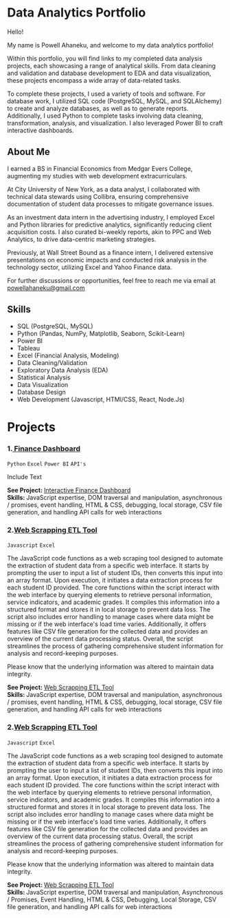 <h1>Data Analytics Portfolio</h1>
<p>Hello!

My name is Powell Ahaneku, and welcome to my data analytics portfolio!

Within this portfolio, you will find links to my completed data analysis projects, each showcasing a range of analytical skills. From data cleaning and validation and database development to EDA and data visualization, these projects encompass a wide array of data-related tasks.

To complete these projects, I used a variety of tools and software. For database work, I utilized SQL code (PostgreSQL, MySQL, and SQLAlchemy) to create and analyze databases, as well as to generate reports. Additionally, I used Python to complete tasks involving data cleaning, transformation, analysis, and visualization. I also leveraged Power BI to craft interactive dashboards.</p>

<h2>About Me</h2>

<p>I earned a BS in Financial Economics from Medgar Evers College, augmenting my studies with web development extracurriculars.

At City University of New York, as a data analyst, I collaborated with technical data stewards using Collibra, ensuring comprehensive documentation of student data processes to mitigate governance issues.

As an investment data intern in the advertising industry, I employed Excel and Python libraries for predictive analytics, significantly reducing client acquisition costs. I also curated bi-weekly reports, akin to PPC and Web Analytics, to drive data-centric marketing strategies.

Previously, at Wall Street Bound as a finance intern, I delivered extensive presentations on economic impacts and conducted risk analysis in the technology sector, utilizing Excel and Yahoo Finance data.

For further discussions or opportunities, feel free to reach me via email at powellahaneku@gmail.com</p>


<h2>Skills</h2>
<ul>
  <li>SQL (PostgreSQL, MySQL)</li>
  <li>Python (Pandas, NumPy, Matplotlib, Seaborn, Scikit-Learn)</li>
  <li>Power BI</li>
  <li>Tableau</li>
  <li>Excel (Financial Analysis, Modeling)</li>
  <li>Data Cleaning/Validation</li>
  <li>Exploratory Data Analysis (EDA)</li>
  <li>Statistical Analysis</li>
  <li>Data Visualization</li>
  <li>Database Design</li>
  <li>Web Development (Javascript, HTMl/CSS, React, Node.Js)</li>
</ul>


<h1>Projects</h1>


<!--Project 1 -->

<h3>1.<a href="https://github.com/powellahaneku/Webscraper/tree/main"> Finance Dashboard</a></h3>
<code>Python</code> <code>Excel</code> <code>Power BI</code> <code>API's</code>
<p> </p>
<p>Include Text</p>

<b>See Project: </b><a href="https://github.com/powellahaneku/Webscraper/tree/main">Interactive Finance Dashboard</a>
<br>
<b>Skills: </b> JavaScript expertise, DOM traversal and manipulation, asynchronous / promises, event handling, HTML & CSS, debugging, local storage, CSV file generation, and handling API calls for web interactions


<!--Project 2 -->

<h3>2.<a href="https://github.com/powellahaneku/Webscraper/tree/main">Web Scrapping ETL Tool</a></h3>
<code>Javascript</code> <code>Excel</code>
<p> </p>

<p>The JavaScript code functions as a web scraping tool designed to automate the extraction of student data from a specific web interface. It starts by prompting the user to input a list of student IDs, then converts this input into an array format. Upon execution, it initiates a data extraction process for each student ID provided. The core functions within the script interact with the web interface by querying elements to retrieve personal information, service indicators, and academic grades. It compiles this information into a structured format and stores it in local storage to prevent data loss. The script also includes error handling to manage cases where data might be missing or if the web interface's load time varies. Additionally, it offers features like CSV file generation for the collected data and provides an overview of the current data processing status. Overall, the script streamlines the process of gathering comprehensive student information for analysis and record-keeping purposes.
</p>

<p>Please know that the underlying information was altered to maintain data integrity. </p>

<b>See Project: </b><a href="https://github.com/powellahaneku/Webscraper/tree/main">Web Scrapping ETL Tool</a>
<br>
<b>Skills: </b> JavaScript expertise, DOM traversal and manipulation, asynchronous / promises, event handling, HTML & CSS, debugging, local storage, CSV file generation, and handling API calls for web interactions



<!--Project 2 -->

<h3>2.<a href="https://github.com/powellahaneku/Webscraper/tree/main">Web Scrapping ETL Tool</a></h3>
<code>Javascript</code> <code>Excel</code>
<p> </p>

<p>The JavaScript code functions as a web scraping tool designed to automate the extraction of student data from a specific web interface. It starts by prompting the user to input a list of student IDs, then converts this input into an array format. Upon execution, it initiates a data extraction process for each student ID provided. The core functions within the script interact with the web interface by querying elements to retrieve personal information, service indicators, and academic grades. It compiles this information into a structured format and stores it in local storage to prevent data loss. The script also includes error handling to manage cases where data might be missing or if the web interface's load time varies. Additionally, it offers features like CSV file generation for the collected data and provides an overview of the current data processing status. Overall, the script streamlines the process of gathering comprehensive student information for analysis and record-keeping purposes.
</p>

<p>Please know that the underlying information was altered to maintain data integrity. </p>

<b>See Project: </b><a href="https://github.com/powellahaneku/Webscraper/tree/main">Web Scrapping ETL Tool</a>
<br>
<b>Skills: </b> JavaScript expertise, DOM traversal and manipulation, Asynchronous / Promises, Event Handling, HTML & CSS, Debugging, Local Storage, CSV file generation, and handling API calls for web interactions




























